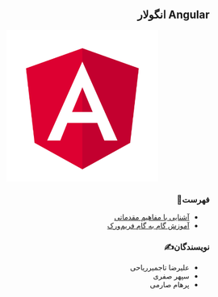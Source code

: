 <div dir="rtl">

## Angular انگولار

<p align=center><img width=300 src="./Introduction/images/Angular-logo.png" /></p>

### فهرست📝
  - [آشنایی با مفاهیم مقدماتی](./Introduction)
  - [آموزش گام به گام فریم‌ورک](./Tutorial)

### نویسندگان✍️
  - علیرضا تاجمیرریاحی
  - سپهر صفری
  - پرهام صارمی
</div>
